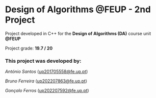 # Design of Algorithms @FEUP - 2nd Project 

Project developed in C++ for the **Design of Algorithms (DA)** course unit **@FEUP**

Project grade: **19.7 / 20**

### This project was developed by:

*António Santos* (up201705558@fe.up.pt)

*Bruno Ferreira* (up202207863@fe.up.pt)

*Gonçalo Ferros* (up202207592@fe.up.pt)
